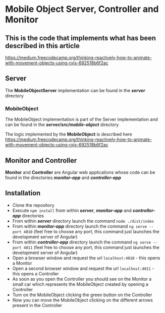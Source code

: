 # Mobile Object Server, Controller and Monitor

## This is the code that implements what has been described in this article
https://medium.freecodecamp.org/thinking-reactively-how-to-animate-with-movement-objects-using-rxjs-692518b6f2ac


## Server
The **MobileObjectServer** implementation can be found in the _**server**_ directory

### MobileObject
The MobileObject implementation is part of the Server implementation and can be found in the _**server/src/mobile-object**_ directory

The logic implemented by the **MobileObject** is described here https://medium.freecodecamp.org/thinking-reactively-how-to-animate-with-movement-objects-using-rxjs-692518b6f2ac

## Monitor and Controller
**Monitor** and **Controller** are Angular web applications whose code can be found in the directories _**monitor-app**_ and _**controller-app**_


## Installation
* Clone the repository
* Execute `npm install` from within _**server**_, _**monitor-app**_ and _**controller-app**_ directories
* From within _**server**_ directory launch the command `node ./dist/index`
* From within _**monitor-app**_ directory launch the command `ng serve --port 4010`  (feel free to choose any port, this command just launches the development server of Angular)
* From within _**controller-app**_ directory launch the command `ng serve --port 4011`  (feel free to choose any port, this command just launches the development server of Angular)
* Open a browser window and request the url `localhost:4010` - this opens a Monitor
* Open a second browser window and request the url `localhost:4011` - this opens a Controller
* As soon as you open the Controller you should see on the Monitor a small car which represents the MobileObject created by opening a Controller
* Turn on the MobileObject clicking the green button on the Controller
* Now you can move the MobileObject clicking on the different arrows present in the Controller


